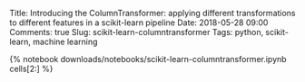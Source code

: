 Title: Introducing the ColumnTransformer: applying different transformations to different features in a scikit-learn pipeline
Date: 2018-05-28 09:00
Comments: true
Slug: scikit-learn-columntransformer
Tags: python, scikit-learn, machine learning

{% notebook downloads/notebooks/scikit-learn-columntransformer.ipynb cells[2:] %}
